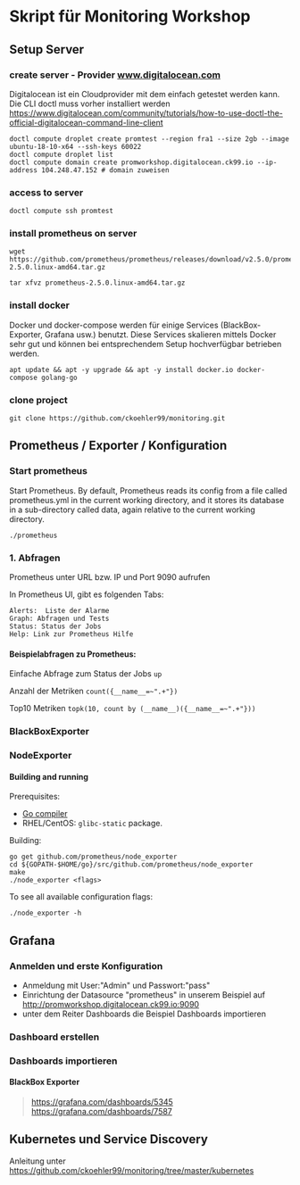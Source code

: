 # Skript für Monitoring Workshop
## Setup Server
### create server - Provider www.digitalocean.com
Digitalocean ist ein Cloudprovider mit dem einfach getestet werden kann. Die CLI doctl muss vorher installiert werden https://www.digitalocean.com/community/tutorials/how-to-use-doctl-the-official-digitalocean-command-line-client
```
doctl compute droplet create promtest --region fra1 --size 2gb --image ubuntu-18-10-x64 --ssh-keys 60022
doctl compute droplet list
doctl compute domain create promworkshop.digitalocean.ck99.io --ip-address 104.248.47.152 # domain zuweisen
```
### access to server
```
doctl compute ssh promtest
```

### install prometheus on server 
```
wget https://github.com/prometheus/prometheus/releases/download/v2.5.0/prometheus-2.5.0.linux-amd64.tar.gz

tar xfvz prometheus-2.5.0.linux-amd64.tar.gz 
```
### install docker
Docker und docker-compose werden für einige Services (BlackBox-Exporter, Grafana usw.) benutzt.
Diese Services skalieren mittels Docker sehr gut und können bei entsprechendem Setup hochverfügbar betrieben werden. 
```
apt update && apt -y upgrade && apt -y install docker.io docker-compose golang-go
```
### clone project
```
git clone https://github.com/ckoehler99/monitoring.git
```

## Prometheus / Exporter / Konfiguration

### Start prometheus
Start Prometheus. By default, Prometheus reads its config from a file called prometheus.yml in the current working directory, and it stores its database in a sub-directory called data, again relative to the current working directory. 
```
./prometheus 
```

### 1. Abfragen
Prometheus unter URL bzw. IP und Port 9090 aufrufen

In Prometheus UI, gibt es folgenden Tabs:
```
Alerts:  Liste der Alarme
Graph: Abfragen und Tests
Status: Status der Jobs
Help: Link zur Prometheus Hilfe
```
#### Beispielabfragen zu Prometheus:
Einfache Abfrage zum Status der Jobs
```up```

Anzahl der Metriken
```count({__name__=~".+"})``` 

Top10 Metriken
```topk(10, count by (__name__)({__name__=~".+"})) ```


### BlackBoxExporter


### NodeExporter
#### Building and running

Prerequisites:

* [Go compiler](https://golang.org/dl/)
* RHEL/CentOS: `glibc-static` package.

Building:

    go get github.com/prometheus/node_exporter
    cd ${GOPATH-$HOME/go}/src/github.com/prometheus/node_exporter
    make
    ./node_exporter <flags>

To see all available configuration flags:

    ./node_exporter -h

## Grafana
### Anmelden und erste Konfiguration
- Anmeldung mit User:"Admin" und Passwort:"pass"
- Einrichtung der Datasource "prometheus" in unserem Beispiel auf http://promworkshop.digitalocean.ck99.io:9090
- unter dem Reiter Dashboards die Beispiel Dashboards importieren

### Dashboard erstellen

### Dashboards importieren
#### BlackBox Exporter
> https://grafana.com/dashboards/5345
> https://grafana.com/dashboards/7587



## Kubernetes und Service Discovery
Anleitung unter https://github.com/ckoehler99/monitoring/tree/master/kubernetes

